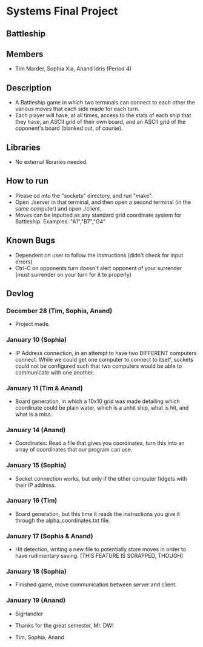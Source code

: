 # Systems Final Project
## Battleship

## Members
  * Tim Marder, Sophia Xia, Anand Idris (Period 4)

## Description
  * A Battleship game in which two terminals can connect to each other the various moves that each side made for each turn.
  * Each player will have, at all times, access to the stats of each ship that they have, an ASCII grid of their own board, and an ASCII grid of the opponent's board (blanked out, of course).

## Libraries
  * No external libraries needed.

## How to run
  * Please cd into the "sockets" directory, and run "make".  
  * Open ./server in that terminal, and then open a second terminal (in the same computer) and open ./client.
  * Moves can be inputted as any standard grid coordinate system for Battleship.  Examples: "A1","B7","G4"

## Known Bugs
  * Dependent on user to follow the instructions (didn't check for input errors)
  * Ctrl-C on opponents turn doesn't alert opponent of your surrender (must surrender on your turn for it to properly)

## Devlog


### December 28 (Tim, Sophia, Anand)
  * Project made.

### January 10 (Sophia)
  * IP Address connection, in an attempt to have two DIFFERENT computers connect.  While we could get one computer to connect to itself, sockets could not be configured such that two computers would be able to communicate with one another.

### January 11 (Tim & Anand)
  * Board generation, in which a 10x10 grid was made detailing which coordinate could be plain water, which is a unhit ship, what is hit, and what is a miss.

### January 14 (Anand)
  * Coordinates: Read a file that gives you coordinates, turn this into an array of coordinates that our program can use.

### January 15 (Sophia)
  * Socket connection works, but only if the other computer fidgets with their IP address.

### January 16 (Tim)
  * Board generation, but this time it reads the instructions you give it through the alpha_coordinates.txt file.

### January 17 (Sophia & Anand)
  * Hit detection, writing a new file to potentially store moves in order to have rudimentary saving.  (THIS FEATURE IS SCRAPPED, THOUGH)

### January 18 (Sophia)
  * Finished game, move communication between server and client.
  
### January 19 (Anand)
  * SigHandler


 * Thanks for the great semester, Mr. DW!
 - Tim, Sophia, Anand
 
 


